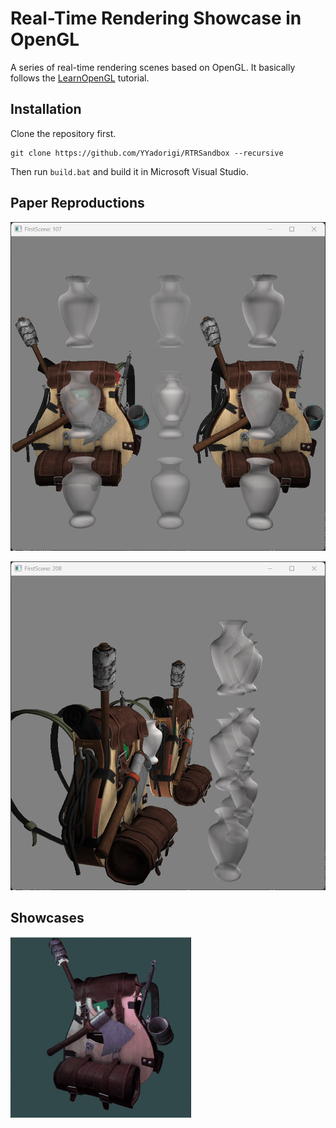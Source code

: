 # Real-Time Rendering Showcase in OpenGL

A series of real-time rendering scenes based on OpenGL. It basically follows the [LearnOpenGL](https://learnopengl.com/) tutorial.

## Installation

Clone the repository first.

```shell
git clone https://github.com/YYadorigi/RTRSandbox --recursive
```

Then run `build.bat` and build it in Microsoft Visual Studio.

## Paper Reproductions

[McGuire & Bavoil, Weighted Blended Order-Independent Transparency, JCGT 2013]: https://www.jcgt.org/published/0002/02/09/

![OIT](https://github.com/YYadorigi/RTRSandbox/blob/main/README/weighted_blended_OIT_1.png)

![OIT](https://github.com/YYadorigi/RTRSandbox/blob/main/README/weighted_blended_OIT_2.png)

## Showcases

![backpack](https://github.com/YYadorigi/RTRSandbox/blob/main/README/backpack.gif)
